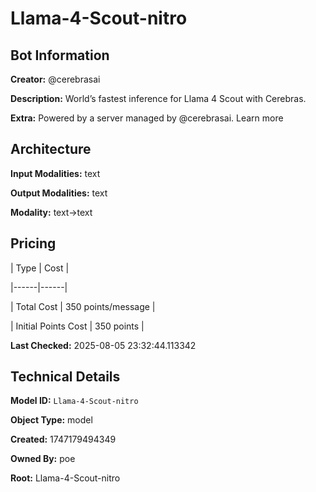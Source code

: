 # Llama-4-Scout-nitro

## Bot Information

**Creator:** @cerebrasai

**Description:** World’s fastest inference for Llama 4 Scout with Cerebras.

**Extra:** Powered by a server managed by @cerebrasai. Learn more


## Architecture

**Input Modalities:** text

**Output Modalities:** text

**Modality:** text->text


## Pricing

| Type | Cost |

|------|------|

| Total Cost | 350 points/message |

| Initial Points Cost | 350 points |


**Last Checked:** 2025-08-05 23:32:44.113342


## Technical Details

**Model ID:** `Llama-4-Scout-nitro`

**Object Type:** model

**Created:** 1747179494349

**Owned By:** poe

**Root:** Llama-4-Scout-nitro
